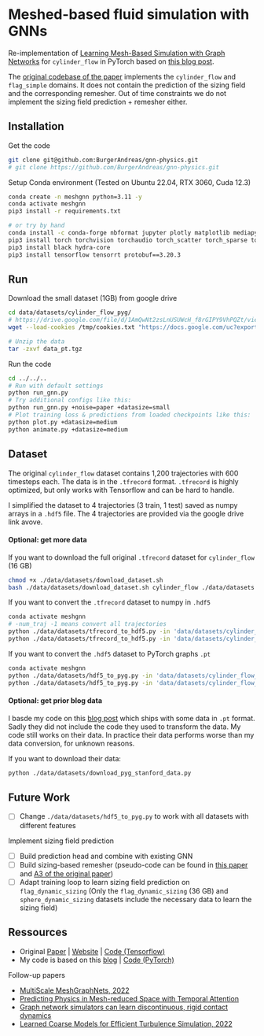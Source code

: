 # Meshed-based fluid simulation with GNNs

Re-implementation of [Learning Mesh-Based Simulation with Graph Networks](https://sites.google.com/view/meshgraphnets) for `cylinder_flow` in PyTorch based on [this blog post](https://medium.com/stanford-cs224w/learning-mesh-based-flow-simulations-on-graph-networks-44983679cf2d).

The [original codebase of the paper](https://github.com/google-deepmind/deepmind-research/tree/master/meshgraphnets) implements the `cylinder_flow` and `flag_simple` domains.
It does not contain the prediction of the sizing field and the corresponding remesher.
Out of time constraints we do not implement the sizing field prediction + remesher either.


## Installation

Get the code
```bash
git clone git@github.com:BurgerAndreas/gnn-physics.git
# git clone https://github.com/BurgerAndreas/gnn-physics.git
```
Setup Conda environment
(Tested on Ubuntu 22.04, RTX 3060, Cuda 12.3)
```bash
conda create -n meshgnn python=3.11 -y
conda activate meshgnn
pip3 install -r requirements.txt

# or try by hand
conda install -c conda-forge nbformat jupyter plotly matplotlib mediapy pip tqdm gdown -y
pip3 install torch torchvision torchaudio torch_scatter torch_sparse torch_cluster torch_spline_conv torch-geometric torchdata 
pip3 install black hydra-core
pip3 install tensorflow tensorrt protobuf==3.20.3
```

## Run
Download the small dataset (1GB) from google drive
```bash
cd data/datasets/cylinder_flow_pyg/
# https://drive.google.com/file/d/1AmQwNt2zsLnUSUWcH_f8rGIPY9VhPQZt/view?usp=sharing
wget --load-cookies /tmp/cookies.txt "https://docs.google.com/uc?export=download&confirm=$(wget --quiet --save-cookies /tmp/cookies.txt --keep-session-cookies --no-check-certificate 'https://docs.google.com/uc?export=download&id=1AmQwNt2zsLnUSUWcH_f8rGIPY9VhPQZt' -O- | sed -rn 's/.*confirm=([0-9A-Za-z_]+).*/\1\n/p')&id=1AmQwNt2zsLnUSUWcH_f8rGIPY9VhPQZt" -O data_pt.tgz && rm -rf /tmp/cookies.txt

# Unzip the data
tar -zxvf data_pt.tgz
```

Run the code
```bash
cd ../../..
# Run with default settings
python run_gnn.py
# Try additional configs like this:
python run_gnn.py +noise=paper +datasize=small
# Plot training loss & predictions from loaded checkpoints like this:
python plot.py +datasize=medium
python animate.py +datasize=medium
```


## Dataset
The original `cylinder_flow` dataset contains 1,200 trajectories with 600 timesteps each.
The data is in the `.tfrecord` format. `.tfrecord` is highly optimized, but only works with Tensorflow and can be hard to handle.

I simplified the dataset to 4 trajectories (3 train, 1 test) saved as numpy arrays in a `.hdf5` file.
The 4 trajectories are provided via the google drive link avove.

#### Optional: get more data
If you want to download the full original `.tfrecord` dataset for `cylinder_flow` (16 GB)
```bash
chmod +x ./data/datasets/download_dataset.sh
bash ./data/datasets/download_dataset.sh cylinder_flow ./data/datasets
```
If you want to convert the `.tfrecord` dataset to numpy in `.hdf5`
```bash
conda activate meshgnn
# -num_traj -1 means convert all trajectories
python ./data/datasets/tfrecord_to_hdf5.py -in 'data/datasets/cylinder_flow/train' -out 'data/datasets/cylinder_flow_hdf5/train' --num_traj 3 
python ./data/datasets/tfrecord_to_hdf5.py -in 'data/datasets/cylinder_flow/test' -out 'data/datasets/cylinder_flow_hdf5/test' --num_traj 1
```
If you want to convert the `.hdf5` dataset to PyTorch graphs `.pt`
```bash
conda activate meshgnn
python ./data/datasets/hdf5_to_pyg.py -in 'data/datasets/cylinder_flow_hdf5/train.hdf5' -out 'data/datasets/cylinder_flow_pyg/train.pt'
python ./data/datasets/hdf5_to_pyg.py -in 'data/datasets/cylinder_flow_hdf5/test.hdf5' -out 'data/datasets/cylinder_flow_pyg/test.pt'
```

#### Optional: get prior blog data
I basde my code on this [blog post](https://medium.com/stanford-cs224w/learning-mesh-based-flow-simulations-on-graph-networks-44983679cf2d) 
which ships with some data in `.pt` format.
Sadly they did not include the code they used to transform the data.
My code still works on their data. 
In practice their data performs worse than my data conversion, for unknown reasons.

If you want to download their data:
```bash
python ./data/datasets/download_pyg_stanford_data.py
```


## Future Work
- [ ] Change `./data/datasets/hdf5_to_pyg.py` to work with all datasets with different features

Implement sizing field prediction
- [ ] Build prediction head and combine with existing GNN 
- [ ] Build sizing-based remesher (pseudo-code can be found in [this paper](http://graphics.berkeley.edu/papers/Narain-AAR-2012-11/Narain-AAR-2012-11.pdf) and [A3 of the original paper](https://arxiv.org/abs/2010.03409))
- [ ] Adapt training loop to learn sizing field prediction on `flag_dynamic_sizing` 
(Only the `flag_dynamic_sizing` (36 GB) and `sphere_dynamic_sizing` datasets include the necessary data to learn the sizing field)

## Ressources

- Original [Paper](https://arxiv.org/abs/2010.03409)
|
[Website](https://sites.google.com/view/meshgraphnets)
|
[Code (Tensorflow)](https://github.com/google-deepmind/deepmind-research/tree/master/meshgraphnets)
- My code is based on this [blog](https://medium.com/stanford-cs224w/learning-mesh-based-flow-simulations-on-graph-networks-44983679cf2d)
|
[Code (PyTorch)](https://colab.research.google.com/drive/1mZAWP6k9R0DE5NxPzF8yL2HpIUG3aoDC?usp=sharing)

Follow-up papers
- [MultiScale MeshGraphNets, 2022](https://arxiv.org/abs/2210.00612)
- [Predicting Physics in Mesh-reduced Space with Temporal Attention](https://arxiv.org/abs/2201.09113)
- [Graph network simulators can learn discontinuous, rigid contact dynamics](https://proceedings.mlr.press/v205/allen23a.html)
- [Learned Coarse Models for Efficient Turbulence Simulation, 2022](https://arxiv.org/abs/2112.15275)